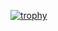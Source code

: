 [![trophy](https://github-profile-trophy.vercel.app/?username=amir-the6th&theme=flat&margin-w=15)](https://github.com/ryo-ma/github-profile-trophy)
<!--
**amir-the6th/amir-the6th** is a ✨ _special_ ✨ repository because its `README.md` (this file) appears on your GitHub profile.
### Hi there 👋

Here are some ideas to get you started:

- 🔭 I’m currently working on ...
- 🌱 I’m currently learning ...
- 👯 I’m looking to collaborate on ...
- 🤔 I’m looking for help with ...
- 💬 Ask me about ...
- 📫 How to reach me: ...
- 😄 Pronouns: ...
- ⚡ Fun fact: ...
-->
